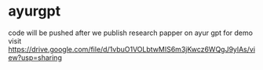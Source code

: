 # ayurgpt
code will be pushed after we publish research papper on ayur gpt 
for demo visit 
https://drive.google.com/file/d/1vbuO1VOLbtwMIS6m3jKwcz6WQgJ9ylAs/view?usp=sharing
